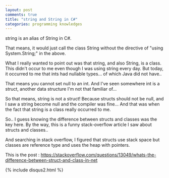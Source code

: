 ```yaml
---
layout: post
comments: true
title: "string and String in C#"
categories: programming knowledges
---
```


string is an alias of String in C#.

That means, it would just call the class String without the directive of "using System.String;" in the above.

What I really wanted to point out was that 
string, and also String, is a class.
This didn't occur to me even though I was using string every day.
But today, it occurred to me that ints had nullable types... 
of which Java did not have.. 

That means you cannot set null to an int.
And I've seen somewhere int is a struct, 
another data structure I'm not that familiar of...

So that means, string is not a struct!
Because structs should not be null, 
and I saw a string become null and the compiler was fine...
And that was when the fact that string is a class really occurred to me. 

So.. I guess knowing the difference between structs and classes was the 
key here.
By the way, this is a funny stack-overflow article I saw about structs 
and classes.. 

And searching in stack overflow, I figured that 
structs use stack space but classes are reference type and uses the heap 
with pointers.

This is the post : https://stackoverflow.com/questions/13049/whats-the-difference-between-struct-and-class-in-net

{% include disqus2.html %}
